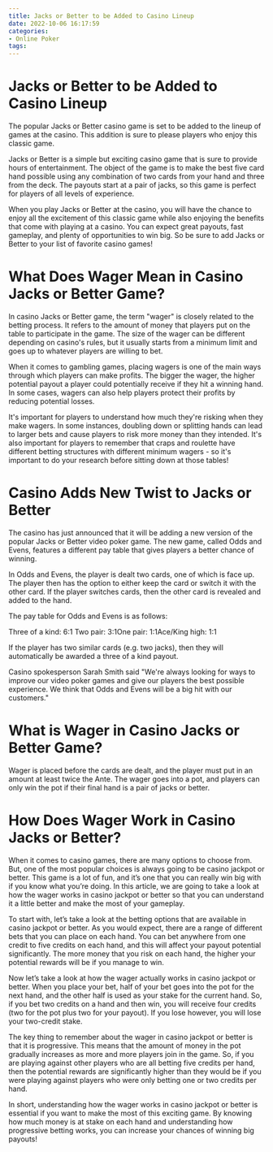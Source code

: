 ```yaml
---
title: Jacks or Better to be Added to Casino Lineup
date: 2022-10-06 16:17:59
categories:
- Online Poker
tags:
---
```



#  Jacks or Better to be Added to Casino Lineup

The popular Jacks or Better casino game is set to be added to the lineup of games at the casino. This addition is sure to please players who enjoy this classic game.

Jacks or Better is a simple but exciting casino game that is sure to provide hours of entertainment. The object of the game is to make the best five card hand possible using any combination of two cards from your hand and three from the deck. The payouts start at a pair of jacks, so this game is perfect for players of all levels of experience.

When you play Jacks or Better at the casino, you will have the chance to enjoy all the excitement of this classic game while also enjoying the benefits that come with playing at a casino. You can expect great payouts, fast gameplay, and plenty of opportunities to win big. So be sure to add Jacks or Better to your list of favorite casino games!

#  What Does Wager Mean in Casino Jacks or Better Game?

In casino Jacks or Better game, the term "wager" is closely related to the betting process. It refers to the amount of money that players put on the table to participate in the game. The size of the wager can be different depending on casino's rules, but it usually starts from a minimum limit and goes up to whatever players are willing to bet.

When it comes to gambling games, placing wagers is one of the main ways through which players can make profits. The bigger the wager, the higher potential payout a player could potentially receive if they hit a winning hand. In some cases, wagers can also help players protect their profits by reducing potential losses.

It's important for players to understand how much they're risking when they make wagers. In some instances, doubling down or splitting hands can lead to larger bets and cause players to risk more money than they intended. It's also important for players to remember that craps and roulette have different betting structures with different minimum wagers - so it's important to do your research before sitting down at those tables!

#  Casino Adds New Twist to Jacks or Better

The casino has just announced that it will be adding a new version of the popular Jacks or Better video poker game. The new game, called Odds and Evens, features a different pay table that gives players a better chance of winning.

In Odds and Evens, the player is dealt two cards, one of which is face up. The player then has the option to either keep the card or switch it with the other card. If the player switches cards, then the other card is revealed and added to the hand.

The pay table for Odds and Evens is as follows:

Three of a kind: 6:1
Two pair: 3:1One pair: 1:1Ace/King high: 1:1


If the player has two similar cards (e.g. two jacks), then they will automatically be awarded a three of a kind payout.

Casino spokesperson Sarah Smith said "We're always looking for ways to improve our video poker games and give our players the best possible experience. We think that Odds and Evens will be a big hit with our customers."

#  What is Wager in Casino Jacks or Better Game?

Wager is placed before the cards are dealt, and the player must put in an amount at least twice the Ante. The wager goes into a pot, and players can only win the pot if their final hand is a pair of jacks or better.

#  How Does Wager Work in Casino Jacks or Better?

When it comes to casino games, there are many options to choose from. But, one of the most popular choices is always going to be casino jackpot or better. This game is a lot of fun, and it’s one that you can really win big with if you know what you’re doing. In this article, we are going to take a look at how the wager works in casino jackpot or better so that you can understand it a little better and make the most of your gameplay.

To start with, let’s take a look at the betting options that are available in casino jackpot or better. As you would expect, there are a range of different bets that you can place on each hand. You can bet anywhere from one credit to five credits on each hand, and this will affect your payout potential significantly. The more money that you risk on each hand, the higher your potential rewards will be if you manage to win.

Now let’s take a look at how the wager actually works in casino jackpot or better. When you place your bet, half of your bet goes into the pot for the next hand, and the other half is used as your stake for the current hand. So, if you bet two credits on a hand and then win, you will receive four credits (two for the pot plus two for your payout). If you lose however, you will lose your two-credit stake.

The key thing to remember about the wager in casino jackpot or better is that it is progressive. This means that the amount of money in the pot gradually increases as more and more players join in the game. So, if you are playing against other players who are all betting five credits per hand, then the potential rewards are significantly higher than they would be if you were playing against players who were only betting one or two credits per hand.

In short, understanding how the wager works in casino jackpot or better is essential if you want to make the most of this exciting game. By knowing how much money is at stake on each hand and understanding how progressive betting works, you can increase your chances of winning big payouts!
